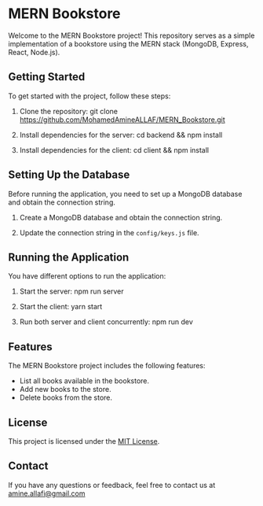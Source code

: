 # MERN Bookstore

Welcome to the MERN Bookstore project! This repository serves as a simple implementation of a bookstore using the MERN stack (MongoDB, Express, React, Node.js).

## Getting Started

To get started with the project, follow these steps:

1. Clone the repository:
git clone https://github.com/MohamedAmineALLAF/MERN_Bookstore.git


2. Install dependencies for the server:
cd backend && npm install

3. Install dependencies for the client:
cd client && npm install

## Setting Up the Database

Before running the application, you need to set up a MongoDB database and obtain the connection string.

1. Create a MongoDB database and obtain the connection string.

2. Update the connection string in the `config/keys.js` file.

## Running the Application

You have different options to run the application:

1. Start the server:
   npm run server
   
2. Start the client:
   yarn start

3. Run both server and client concurrently:
   npm run dev

## Features

The MERN Bookstore project includes the following features:

- List all books available in the bookstore.
- Add new books to the store.
- Delete books from the store.

## License

This project is licensed under the [MIT License](https://opensource.org/licenses/MIT).

## Contact

If you have any questions or feedback, feel free to contact us at [amine.allafi@gmail.com](mailto:amine.allafi@gmail.com)
